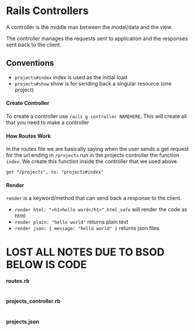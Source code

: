 # Rails Controllers

A controller is the middle man between the model/data and the view.

The controller manages the requests sent to application and the responses sent back to the client.

## Conventions

* `projects#index` index is used as the initial load
* `projects#show` show is for sending back a singular resource (one project)



#### Create Controller

To create a controller use `rails g controller NAMEHERE`. This will create all that you need to make a controller	

#### How Routes Work

In the routes file we are basically saying when the user sends a get request for the url ending in `/projects` run in the projects controller the function `index`. We create this function inside the controller that we used above.

`get "/projects", to: "projects#index"`

#### Render

`render` is a keyword/method that can send back a response to the client.

- `render html: "<h1>hello word</h1>".html_safe` will render the code as html
- `render plain: "hello world"` returns plain text
- `render json: { message: "hello world" }` returns json files



# LOST ALL NOTES DUE TO BSOD BELOW IS CODE



#### routes.rb

```ruby

```



#### projects_controller.rb

```ruby

```



#### projects.json

```ruby

```

